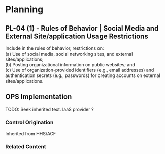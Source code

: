 # Planning
## PL-04 (1) - Rules of Behavior | Social Media and External Site/application Usage Restrictions

Include in the rules of behavior, restrictions on:<br />
(a) Use of social media, social networking sites, and external sites/applications;<br />
(b) Posting organizational information on public websites; and<br />
(c) Use of organization-provided identifiers (e.g., email addresses) and authentication secrets (e.g., passwords) for creating accounts on external sites/applications.

## OPS Implementation

TODO: Seek inherited text. IaaS provider ?

### Control Origination

Inherited from HHS/ACF

### Related Content
